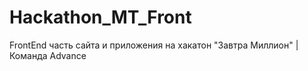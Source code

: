 # Hackathon_MT_Front
FrontEnd часть сайта и приложения на хакатон "Завтра Миллион" | Команда Advance

